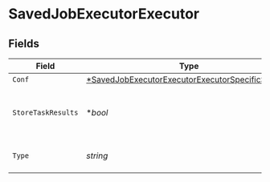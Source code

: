 # SavedJobExecutorExecutor


## Fields

| Field                                                                                                                        | Type                                                                                                                         | Required                                                                                                                     | Description                                                                                                                  |
| ---------------------------------------------------------------------------------------------------------------------------- | ---------------------------------------------------------------------------------------------------------------------------- | ---------------------------------------------------------------------------------------------------------------------------- | ---------------------------------------------------------------------------------------------------------------------------- |
| `Conf`                                                                                                                       | [*SavedJobExecutorExecutorExecutorSpecificSettings](../../models/shared/savedjobexecutorexecutorexecutorspecificsettings.md) | :heavy_minus_sign:                                                                                                           | N/A                                                                                                                          |
| `StoreTaskResults`                                                                                                           | **bool*                                                                                                                      | :heavy_minus_sign:                                                                                                           | Determines whether or not to write task results to disk.                                                                     |
| `Type`                                                                                                                       | *string*                                                                                                                     | :heavy_check_mark:                                                                                                           | The type of executor to run.                                                                                                 |